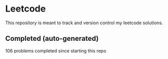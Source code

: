 # Leetcode

This repository is meant to track and version control my leetcode solutions.

## Completed (auto-generated)

106 problems completed since starting this repo
